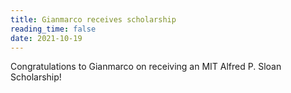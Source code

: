 ```yaml
---
title: Gianmarco receives scholarship
reading_time: false
date: 2021-10-19
---
```


Congratulations to Gianmarco on receiving an MIT Alfred P. Sloan Scholarship!

<!--more-->
